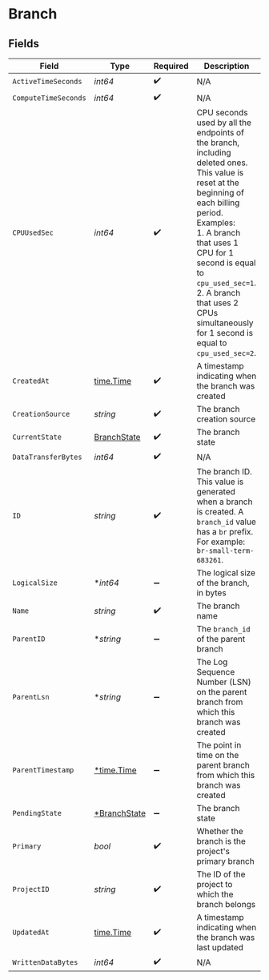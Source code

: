 # Branch


## Fields

| Field                                                                                                                                                                                                                                                                                                              | Type                                                                                                                                                                                                                                                                                                               | Required                                                                                                                                                                                                                                                                                                           | Description                                                                                                                                                                                                                                                                                                        |
| ------------------------------------------------------------------------------------------------------------------------------------------------------------------------------------------------------------------------------------------------------------------------------------------------------------------ | ------------------------------------------------------------------------------------------------------------------------------------------------------------------------------------------------------------------------------------------------------------------------------------------------------------------ | ------------------------------------------------------------------------------------------------------------------------------------------------------------------------------------------------------------------------------------------------------------------------------------------------------------------ | ------------------------------------------------------------------------------------------------------------------------------------------------------------------------------------------------------------------------------------------------------------------------------------------------------------------ |
| `ActiveTimeSeconds`                                                                                                                                                                                                                                                                                                | *int64*                                                                                                                                                                                                                                                                                                            | :heavy_check_mark:                                                                                                                                                                                                                                                                                                 | N/A                                                                                                                                                                                                                                                                                                                |
| `ComputeTimeSeconds`                                                                                                                                                                                                                                                                                               | *int64*                                                                                                                                                                                                                                                                                                            | :heavy_check_mark:                                                                                                                                                                                                                                                                                                 | N/A                                                                                                                                                                                                                                                                                                                |
| `CPUUsedSec`                                                                                                                                                                                                                                                                                                       | *int64*                                                                                                                                                                                                                                                                                                            | :heavy_check_mark:                                                                                                                                                                                                                                                                                                 | CPU seconds used by all the endpoints of the branch, including deleted ones.<br/>This value is reset at the beginning of each billing period.<br/>Examples:<br/>1. A branch that uses 1 CPU for 1 second is equal to `cpu_used_sec=1`.<br/>2. A branch that uses 2 CPUs simultaneously for 1 second is equal to `cpu_used_sec=2`.<br/> |
| `CreatedAt`                                                                                                                                                                                                                                                                                                        | [time.Time](https://pkg.go.dev/time#Time)                                                                                                                                                                                                                                                                          | :heavy_check_mark:                                                                                                                                                                                                                                                                                                 | A timestamp indicating when the branch was created<br/>                                                                                                                                                                                                                                                            |
| `CreationSource`                                                                                                                                                                                                                                                                                                   | *string*                                                                                                                                                                                                                                                                                                           | :heavy_check_mark:                                                                                                                                                                                                                                                                                                 | The branch creation source<br/>                                                                                                                                                                                                                                                                                    |
| `CurrentState`                                                                                                                                                                                                                                                                                                     | [BranchState](../../models/shared/branchstate.md)                                                                                                                                                                                                                                                                  | :heavy_check_mark:                                                                                                                                                                                                                                                                                                 | The branch state                                                                                                                                                                                                                                                                                                   |
| `DataTransferBytes`                                                                                                                                                                                                                                                                                                | *int64*                                                                                                                                                                                                                                                                                                            | :heavy_check_mark:                                                                                                                                                                                                                                                                                                 | N/A                                                                                                                                                                                                                                                                                                                |
| `ID`                                                                                                                                                                                                                                                                                                               | *string*                                                                                                                                                                                                                                                                                                           | :heavy_check_mark:                                                                                                                                                                                                                                                                                                 | The branch ID. This value is generated when a branch is created. A `branch_id` value has a `br` prefix. For example: `br-small-term-683261`.<br/>                                                                                                                                                                  |
| `LogicalSize`                                                                                                                                                                                                                                                                                                      | **int64*                                                                                                                                                                                                                                                                                                           | :heavy_minus_sign:                                                                                                                                                                                                                                                                                                 | The logical size of the branch, in bytes<br/>                                                                                                                                                                                                                                                                      |
| `Name`                                                                                                                                                                                                                                                                                                             | *string*                                                                                                                                                                                                                                                                                                           | :heavy_check_mark:                                                                                                                                                                                                                                                                                                 | The branch name<br/>                                                                                                                                                                                                                                                                                               |
| `ParentID`                                                                                                                                                                                                                                                                                                         | **string*                                                                                                                                                                                                                                                                                                          | :heavy_minus_sign:                                                                                                                                                                                                                                                                                                 | The `branch_id` of the parent branch<br/>                                                                                                                                                                                                                                                                          |
| `ParentLsn`                                                                                                                                                                                                                                                                                                        | **string*                                                                                                                                                                                                                                                                                                          | :heavy_minus_sign:                                                                                                                                                                                                                                                                                                 | The Log Sequence Number (LSN) on the parent branch from which this branch was created<br/>                                                                                                                                                                                                                         |
| `ParentTimestamp`                                                                                                                                                                                                                                                                                                  | [*time.Time](https://pkg.go.dev/time#Time)                                                                                                                                                                                                                                                                         | :heavy_minus_sign:                                                                                                                                                                                                                                                                                                 | The point in time on the parent branch from which this branch was created<br/>                                                                                                                                                                                                                                     |
| `PendingState`                                                                                                                                                                                                                                                                                                     | [*BranchState](../../models/shared/branchstate.md)                                                                                                                                                                                                                                                                 | :heavy_minus_sign:                                                                                                                                                                                                                                                                                                 | The branch state                                                                                                                                                                                                                                                                                                   |
| `Primary`                                                                                                                                                                                                                                                                                                          | *bool*                                                                                                                                                                                                                                                                                                             | :heavy_check_mark:                                                                                                                                                                                                                                                                                                 | Whether the branch is the project's primary branch<br/>                                                                                                                                                                                                                                                            |
| `ProjectID`                                                                                                                                                                                                                                                                                                        | *string*                                                                                                                                                                                                                                                                                                           | :heavy_check_mark:                                                                                                                                                                                                                                                                                                 | The ID of the project to which the branch belongs<br/>                                                                                                                                                                                                                                                             |
| `UpdatedAt`                                                                                                                                                                                                                                                                                                        | [time.Time](https://pkg.go.dev/time#Time)                                                                                                                                                                                                                                                                          | :heavy_check_mark:                                                                                                                                                                                                                                                                                                 | A timestamp indicating when the branch was last updated<br/>                                                                                                                                                                                                                                                       |
| `WrittenDataBytes`                                                                                                                                                                                                                                                                                                 | *int64*                                                                                                                                                                                                                                                                                                            | :heavy_check_mark:                                                                                                                                                                                                                                                                                                 | N/A                                                                                                                                                                                                                                                                                                                |